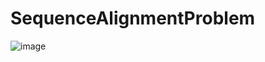 # SequenceAlignmentProblem

![image](https://github.com/YaminiKanuparthi/SequenceAlignmentProblem/assets/83491239/9dfc6bae-0aa0-4e11-93bf-39f5d829da5f)
